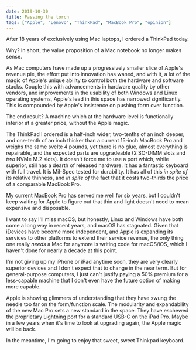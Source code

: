 ```yaml
---
date: 2019-10-30
title: Passing the torch
tags: ["Apple", "Lenovo", "ThinkPad", "MacBook Pro", "opinion"]
---
```


After 18 years of exclusively using Mac laptops, I ordered a ThinkPad today.

Why? In short, the value proposition of a Mac notebook no longer makes sense.

As Mac computers have made up a progressively smaller slice of Apple's revenue pie, the effort put into innovation has waned, and with it, a lot of the magic of Apple's unique ability to control both the hardware and software stacks. Couple this with advancements in hardware quality by other vendors, and improvements in the usability of both Windows and Linux operating systems, Apple's lead in this space has narrowed significantly. This is compounded by Apple's insistence on pushing form over function.

The end result? A machine which at the hardware level is functionally inferior at a greater price, without the Apple magic.

The ThinkPad I ordered is a half-inch wider, two-tenths of an inch deeper, and one-tenth of an inch thicker than a current 15-inch MacBook Pro and weighs the same svelte 4 pounds, yet there is no glue, almost everything is repairable, and the expected parts are upgradeable (2 SO-DIMM slots and _two_ NVMe M.2 slots). It doesn't force me to use a port which, while superior, still has a dearth of released hardware. It has a fantastic keyboard with full travel. It is Mil-Spec tested for durability. It has all of this _in spite of_ its relative thinness, and _in spite of_ the fact that it costs two-thirds the price of a comparable MacBook Pro.

My current MacBook Pro has served me well for six years, but I couldn't keep waiting for Apple to figure out that thin and light doesn't need to mean expensive and disposable. 

I want to say I'll miss macOS, but honestly, Linux and Windows have both come a long way in recent years, and macOS has stagnated. Given that iDevices have become more independent, and Apple is expanding its services to other platforms to extend their service revenue, the only thing one really _needs_ a Mac for anymore is writing code for macOS/iOS, which I haven't done for nearly a decade at this point.

I'm not giving up my iPhone or iPad anytime soon, they are very clearly superior devices and I don't expect that to change in the near term. But for general-purpose computers, I just can't justify paying a 50% premium for a less-capable machine that I don't even have the future option of making more capable.

Apple is showing glimmers of understanding that they have swung the needle too far on the form/function scale. The modularity and expandability of the new Mac Pro sets a new standard in the space. They have eschewed the proprietary Lightning port for a standard USB-C on the iPad Pro. Maybe in a few years when it's time to look at upgrading again, the Apple magic will be back.

In the meantime, I'm going to enjoy that sweet, sweet Thinkpad keyboard.
